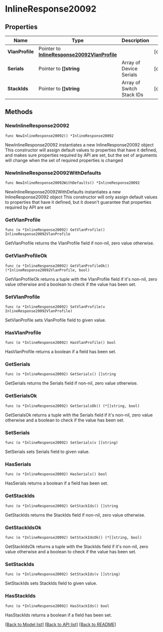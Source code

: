 # InlineResponse20092

## Properties

Name | Type | Description | Notes
------------ | ------------- | ------------- | -------------
**VlanProfile** | Pointer to [**InlineResponse20092VlanProfile**](InlineResponse20092VlanProfile.md) |  | [optional] 
**Serials** | Pointer to **[]string** | Array of Device Serials | [optional] 
**StackIds** | Pointer to **[]string** | Array of Switch Stack IDs | [optional] 

## Methods

### NewInlineResponse20092

`func NewInlineResponse20092() *InlineResponse20092`

NewInlineResponse20092 instantiates a new InlineResponse20092 object
This constructor will assign default values to properties that have it defined,
and makes sure properties required by API are set, but the set of arguments
will change when the set of required properties is changed

### NewInlineResponse20092WithDefaults

`func NewInlineResponse20092WithDefaults() *InlineResponse20092`

NewInlineResponse20092WithDefaults instantiates a new InlineResponse20092 object
This constructor will only assign default values to properties that have it defined,
but it doesn't guarantee that properties required by API are set

### GetVlanProfile

`func (o *InlineResponse20092) GetVlanProfile() InlineResponse20092VlanProfile`

GetVlanProfile returns the VlanProfile field if non-nil, zero value otherwise.

### GetVlanProfileOk

`func (o *InlineResponse20092) GetVlanProfileOk() (*InlineResponse20092VlanProfile, bool)`

GetVlanProfileOk returns a tuple with the VlanProfile field if it's non-nil, zero value otherwise
and a boolean to check if the value has been set.

### SetVlanProfile

`func (o *InlineResponse20092) SetVlanProfile(v InlineResponse20092VlanProfile)`

SetVlanProfile sets VlanProfile field to given value.

### HasVlanProfile

`func (o *InlineResponse20092) HasVlanProfile() bool`

HasVlanProfile returns a boolean if a field has been set.

### GetSerials

`func (o *InlineResponse20092) GetSerials() []string`

GetSerials returns the Serials field if non-nil, zero value otherwise.

### GetSerialsOk

`func (o *InlineResponse20092) GetSerialsOk() (*[]string, bool)`

GetSerialsOk returns a tuple with the Serials field if it's non-nil, zero value otherwise
and a boolean to check if the value has been set.

### SetSerials

`func (o *InlineResponse20092) SetSerials(v []string)`

SetSerials sets Serials field to given value.

### HasSerials

`func (o *InlineResponse20092) HasSerials() bool`

HasSerials returns a boolean if a field has been set.

### GetStackIds

`func (o *InlineResponse20092) GetStackIds() []string`

GetStackIds returns the StackIds field if non-nil, zero value otherwise.

### GetStackIdsOk

`func (o *InlineResponse20092) GetStackIdsOk() (*[]string, bool)`

GetStackIdsOk returns a tuple with the StackIds field if it's non-nil, zero value otherwise
and a boolean to check if the value has been set.

### SetStackIds

`func (o *InlineResponse20092) SetStackIds(v []string)`

SetStackIds sets StackIds field to given value.

### HasStackIds

`func (o *InlineResponse20092) HasStackIds() bool`

HasStackIds returns a boolean if a field has been set.


[[Back to Model list]](../README.md#documentation-for-models) [[Back to API list]](../README.md#documentation-for-api-endpoints) [[Back to README]](../README.md)


